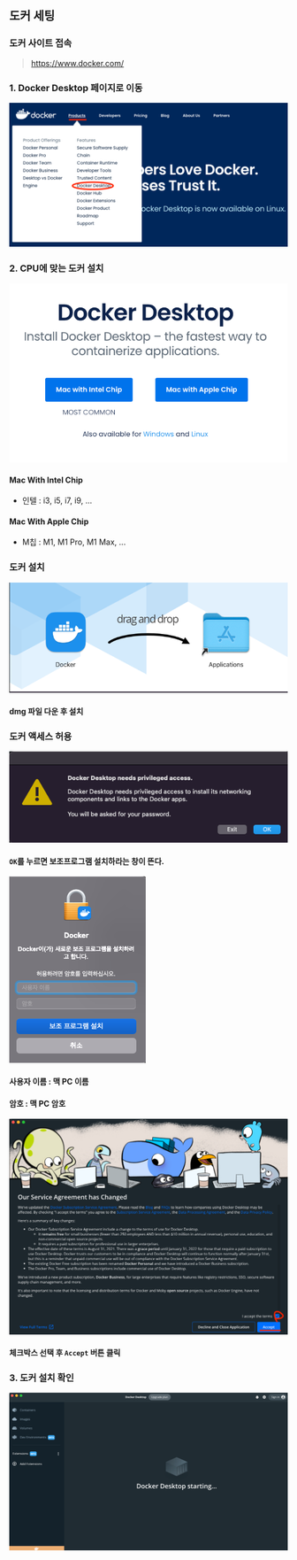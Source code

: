 ## 도커 세팅

### 도커 사이트 접속
> https://www.docker.com/

### 1. Docker Desktop 페이지로 이동
![Docker-Setting-1](./Images/Docker-Setting-1.png)

### 2. CPU에 맞는 도커 설치
![Docker-Setting-2](./Images/Docker-Setting-2.png)
#### Mac With Intel Chip
- 인텔 : i3, i5, i7, i9, ...
#### Mac With Apple Chip
- M칩 : M1, M1 Pro, M1 Max, ...

### 도커 설치
![Docker-Setting-3](./Images/Docker-Setting-3.png)
#### dmg 파일 다운 후 설치

### 도커 액세스 허용
![Docker-Setting-4](./Images/Docker-Setting-4.png)
#### ```OK```를 누르면 보조프로그램 설치하라는 창이 뜬다.
![Docker-Setting-4-1](./Images/Docker-Setting-4-1.png)
#### 사용자 이름 : 맥 PC 이름
#### 암호 : 맥 PC 암호
![Docker-Setting-4-2](./Images/Docker-Setting-4-2.png)
#### 체크박스 선택 후 ```Accept``` 버튼 클릭

### 3. 도커 설치 확인
![Docker-Setting-5](./Images/Docker-Setting-5.png)
